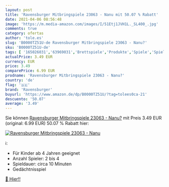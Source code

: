 ```yaml
---
layout: post
title: 'Ravensburger Mitbringspiele 23063 - Nanu mit 50.07 % Rabatt'
date: 2021-04-06 08:56:48
image: 'https://m.media-amazon.com/images/I/51Etj1JVH1L._SL400_.jpg'
comments: true
category: ofertas
author: 'tole.es'
slug: 'B0000TZ51U-de Ravensburger Mitbringspiele 23063 - Nanu?'
sku: 'B0000TZ51U-de'
tags: [ '165026031','63969031','Brettspiele','Produkte','Spiele','Spielzeug','bis 20 €','nach Preis','ravensburger', ]
actualPrice: 3.49 EUR
currency: EUR
price: 3.49
comparePrice: 6.99 EUR
prodname: 'Ravensburger Mitbringspiele 23063 - Nanu?'
country: 'de'
flag: '🇩🇪'
brand: 'Ravensburger'
buyurl: 'https://www.amazon.de/dp/B0000TZ51U/?tag=tolees0ca-21'
descuento: '50.07'
average: '3.49'
---
```


Sie können [Ravensburger Mitbringspiele 23063 - Nanu?](https://www.amazon.de/dp/B0000TZ51U/?tag=tolees0ca-21) mit Preis 3.49 EUR (original: 6.99 EUR) 50.07 % Rabatt hier:

[![Ravensburger Mitbringspiele 23063 - Nanu](https://m.media-amazon.com/images/I/51Etj1JVH1L._SL400_.jpg)](https://www.amazon.de/dp/B0000TZ51U/?tag=tolees0ca-21)

ℹ️:

- Für Kinder ab 4 Jahren geeignet
- Anzahl Spieler: 2 bis 4
- Spieldauer: circa 10 Minuten
- Gedächtnisspiel

[🛒 Hier!!](https://www.amazon.de/dp/B0000TZ51U/?tag=tolees0ca-21)
